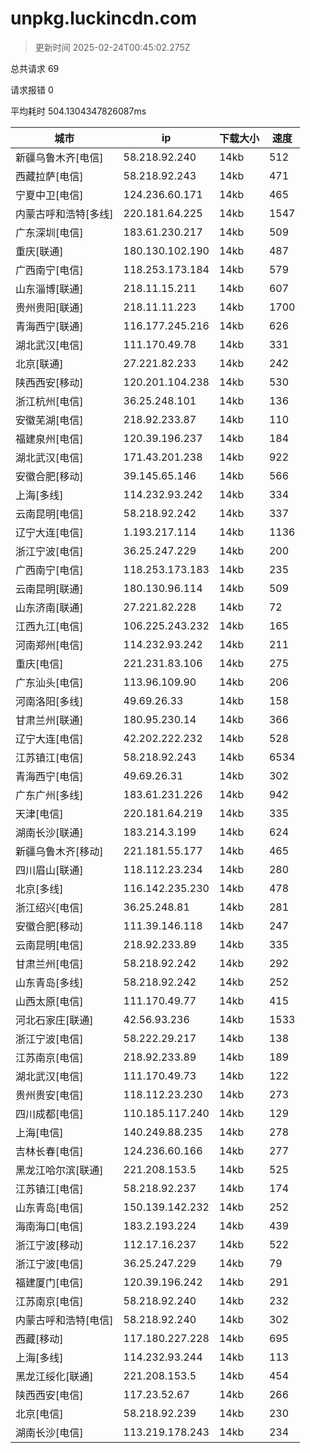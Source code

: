 
  # unpkg.luckincdn.com

  > 更新时间 2025-02-24T00:45:02.275Z
  
  总共请求 69

  请求报错 0

  平均耗时 504.1304347826087ms

|城市|ip|下载大小|速度|
|-----|----------|---|---|
|新疆乌鲁木齐[电信]|58.218.92.240|14kb|512|
|西藏拉萨[电信]|58.218.92.243|14kb|471|
|宁夏中卫[电信]|124.236.60.171|14kb|465|
|内蒙古呼和浩特[多线]|220.181.64.225|14kb|1547|
|广东深圳[电信]|183.61.230.217|14kb|509|
|重庆[联通]|180.130.102.190|14kb|487|
|广西南宁[电信]|118.253.173.184|14kb|579|
|山东淄博[联通]|218.11.15.211|14kb|607|
|贵州贵阳[联通]|218.11.11.223|14kb|1700|
|青海西宁[联通]|116.177.245.216|14kb|626|
|湖北武汉[电信]|111.170.49.78|14kb|331|
|北京[联通]|27.221.82.233|14kb|242|
|陕西西安[移动]|120.201.104.238|14kb|530|
|浙江杭州[电信]|36.25.248.101|14kb|136|
|安徽芜湖[电信]|218.92.233.87|14kb|110|
|福建泉州[电信]|120.39.196.237|14kb|184|
|湖北武汉[电信]|171.43.201.238|14kb|922|
|安徽合肥[移动]|39.145.65.146|14kb|566|
|上海[多线]|114.232.93.242|14kb|334|
|云南昆明[电信]|58.218.92.242|14kb|337|
|辽宁大连[电信]|1.193.217.114|14kb|1136|
|浙江宁波[电信]|36.25.247.229|14kb|200|
|广西南宁[电信]|118.253.173.183|14kb|235|
|云南昆明[联通]|180.130.96.114|14kb|509|
|山东济南[联通]|27.221.82.228|14kb|72|
|江西九江[电信]|106.225.243.232|14kb|165|
|河南郑州[电信]|114.232.93.242|14kb|211|
|重庆[电信]|221.231.83.106|14kb|275|
|广东汕头[电信]|113.96.109.90|14kb|206|
|河南洛阳[多线]|49.69.26.33|14kb|158|
|甘肃兰州[联通]|180.95.230.14|14kb|366|
|辽宁大连[电信]|42.202.222.232|14kb|528|
|江苏镇江[电信]|58.218.92.243|14kb|6534|
|青海西宁[电信]|49.69.26.31|14kb|302|
|广东广州[多线]|183.61.231.226|14kb|942|
|天津[电信]|220.181.64.219|14kb|335|
|湖南长沙[联通]|183.214.3.199|14kb|624|
|新疆乌鲁木齐[移动]|221.181.55.177|14kb|465|
|四川眉山[联通]|118.112.23.234|14kb|280|
|北京[多线]|116.142.235.230|14kb|478|
|浙江绍兴[电信]|36.25.248.81|14kb|281|
|安徽合肥[移动]|111.39.146.118|14kb|247|
|云南昆明[电信]|218.92.233.89|14kb|335|
|甘肃兰州[电信]|58.218.92.242|14kb|292|
|山东青岛[多线]|58.218.92.242|14kb|252|
|山西太原[电信]|111.170.49.77|14kb|415|
|河北石家庄[联通]|42.56.93.236|14kb|1533|
|浙江宁波[电信]|58.222.29.217|14kb|138|
|江苏南京[电信]|218.92.233.89|14kb|189|
|湖北武汉[电信]|111.170.49.73|14kb|122|
|贵州贵安[电信]|118.112.23.230|14kb|273|
|四川成都[电信]|110.185.117.240|14kb|129|
|上海[电信]|140.249.88.235|14kb|278|
|吉林长春[电信]|124.236.60.166|14kb|277|
|黑龙江哈尔滨[联通]|221.208.153.5|14kb|525|
|江苏镇江[电信]|58.218.92.237|14kb|174|
|山东青岛[电信]|150.139.142.232|14kb|252|
|海南海口[电信]|183.2.193.224|14kb|439|
|浙江宁波[移动]|112.17.16.237|14kb|522|
|浙江宁波[电信]|36.25.247.229|14kb|79|
|福建厦门[电信]|120.39.196.242|14kb|291|
|江苏南京[电信]|58.218.92.240|14kb|232|
|内蒙古呼和浩特[电信]|58.218.92.240|14kb|302|
|西藏[移动]|117.180.227.228|14kb|695|
|上海[多线]|114.232.93.244|14kb|113|
|黑龙江绥化[联通]|221.208.153.5|14kb|454|
|陕西西安[电信]|117.23.52.67|14kb|266|
|北京[电信]|58.218.92.239|14kb|230|
|湖南长沙[电信]|113.219.178.243|14kb|234|

  